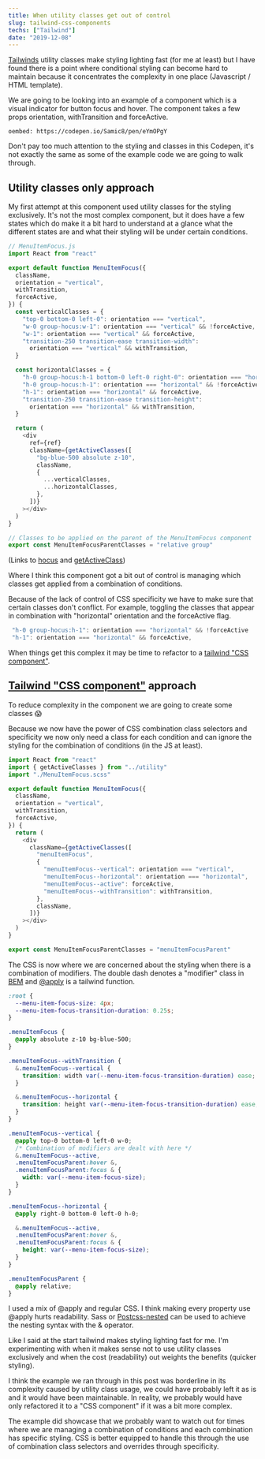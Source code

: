 ```yaml
---
title: When utility classes get out of control
slug: tailwind-css-components
techs: ["Tailwind"]
date: "2019-12-08"
---
```


[Tailwinds](https://tailwindcss.com/) utility classes make styling lighting fast (for me at least) but I have found there is a point where conditional styling can become hard to maintain because it concentrates the complexity in one place (Javascript / HTML template).

We are going to be looking into an example of a component which is a visual indicator for button focus and hover. The component takes a few props orientation, withTransition and forceActive.

`oembed: https://codepen.io/Samic8/pen/eYmOPgY`

Don't pay too much attention to the styling and classes in this Codepen, it's not exactly the same as some of the example code we are going to walk through.

## Utility classes only approach

My first attempt at this component used utility classes for the styling exclusively. It's not the most complex component, but it does have a few states which do make it a bit hard to understand at a glance what the different states are and what their styling will be under certain conditions.

```js
// MenuItemFocus.js
import React from "react"

export default function MenuItemFocus({
  className,
  orientation = "vertical",
  withTransition,
  forceActive,
}) {
  const verticalClasses = {
    "top-0 bottom-0 left-0": orientation === "vertical",
    "w-0 group-hocus:w-1": orientation === "vertical" && !forceActive,
    "w-1": orientation === "vertical" && forceActive,
    "transition-250 transition-ease transition-width":
      orientation === "vertical" && withTransition,
  }

  const horizontalClasses = {
    "h-0 group-hocus:h-1 bottom-0 left-0 right-0": orientation === "horizontal",
    "h-0 group-hocus:h-1": orientation === "horizontal" && !forceActive,
    "h-1": orientation === "horizontal" && forceActive,
    "transition-250 transition-ease transition-height":
      orientation === "horizontal" && withTransition,
  }

  return (
    <div
      ref={ref}
      className={getActiveClasses([
        "bg-blue-500 absolute z-10",
        className,
        {
          ...verticalClasses,
          ...horizontalClasses,
        },
      ])}
    ></div>
  )
}

// Classes to be applied on the parent of the MenuItemFocus component
export const MenuItemFocusParentClasses = "relative group"
```

(Links to [hocus](https://github.com/benface/tailwindcss-interaction-variants) and [getActiveClass](https://www.samdawson.dev/article/reacts-missing-conditional-class-utility))

Where I think this component got a bit out of control is managing which classes get applied from a combination of conditions.

Because of the lack of control of CSS specificity we have to make sure that certain classes don't conflict. For example, toggling the classes that appear in combination with "horizontal" orientation and the forceActive flag.

```js
 "h-0 group-hocus:h-1": orientation === "horizontal" && !forceActive
 "h-1": orientation === "horizontal" && forceActive,
```

When things get this complex it may be time to refactor to a [tailwind "CSS component"](https://tailwindcss.com/docs/extracting-components/#extracting-css-components-with-apply).

## [Tailwind "CSS component"](https://tailwindcss.com/docs/extracting-components/#extracting-css-components-with-apply) approach

To reduce complexity in the component we are going to create some classes 😱

Because we now have the power of CSS combination class selectors and specificity we now only need a class for each condition and can ignore the styling for the combination of conditions (in the JS at least).

```js
import React from "react"
import { getActiveClasses } from "../utility"
import "./MenuItemFocus.scss"

export default function MenuItemFocus({
  className,
  orientation = "vertical",
  withTransition,
  forceActive,
}) {
  return (
    <div
      className={getActiveClasses([
        "menuItemFocus",
        {
          "menuItemFocus--vertical": orientation === "vertical",
          "menuItemFocus--horizontal": orientation === "horizontal",
          "menuItemFocus--active": forceActive,
          "menuItemFocus--withTransition": withTransition,
        },
        className,
      ])}
    ></div>
  )
}

export const MenuItemFocusParentClasses = "menuItemFocusParent"
```

The CSS is now where we are concerned about the styling when there is a combination of modifiers. The double dash denotes a "modifier" class in [BEM](http://getbem.com/) and [@apply](https://tailwindcss.com/docs/functions-and-directives/#apply) is a tailwind function.

```scss
:root {
  --menu-item-focus-size: 4px;
  --menu-item-focus-transition-duration: 0.25s;
}

.menuItemFocus {
  @apply absolute z-10 bg-blue-500;
}

.menuItemFocus--withTransition {
  &.menuItemFocus--vertical {
    transition: width var(--menu-item-focus-transition-duration) ease;
  }

  &.menuItemFocus--horizontal {
    transition: height var(--menu-item-focus-transition-duration) ease;
  }
}

.menuItemFocus--vertical {
  @apply top-0 bottom-0 left-0 w-0;
  /* Combination of modifiers are dealt with here */
  &.menuItemFocus--active,
  .menuItemFocusParent:hover &,
  .menuItemFocusParent:focus & {
    width: var(--menu-item-focus-size);
  }
}

.menuItemFocus--horizontal {
  @apply right-0 bottom-0 left-0 h-0;

  &.menuItemFocus--active,
  .menuItemFocusParent:hover &,
  .menuItemFocusParent:focus & {
    height: var(--menu-item-focus-size);
  }
}

.menuItemFocusParent {
  @apply relative;
}
```

I used a mix of @apply and regular CSS. I think making every property use @apply hurts readability. Sass or [Postcss-nested](https://github.com/postcss/postcss-nested) can be used to achieve the nesting syntax with the & operator.

Like I said at the start tailwind makes styling lighting fast for me. I'm experimenting with when it makes sense not to use utility classes exclusively and when the cost (readability) out weights the benefits (quicker styling).

I think the example we ran through in this post was borderline in its complexity caused by utility class usage, we could have probably left it as is and it would have been maintainable. In reality, we probably would have only refactored it to a "CSS component" if it was a bit more complex.

The example did showcase that we probably want to watch out for times where we are managing a combination of conditions and each combination has specific styling. CSS is better equipped to handle this through the use of combination class selectors and overrides through specificity.
